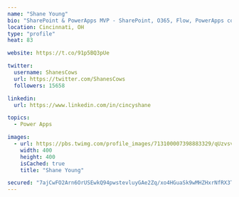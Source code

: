 ```yaml
---
name: "Shane Young"
bio: "SharePoint & PowerApps MVP - SharePoint, O365, Flow, PowerApps consulting? @PowerApps911 | Pure Snark? You found it."
location: Cincinnati, OH
type: "profile"
heat: 83

website: https://t.co/91p5BQ3pUe

twitter:
  username: ShanesCows
  url: https://twitter.com/ShanesCows
  followers: 15658

linkedin:
  url: https://www.linkedin.com/in/cincyshane

topics:
  - Power Apps

images:
  - url: https://pbs.twimg.com/profile_images/713100007398883329/qUzvsvQ3_400x400.jpg
    width: 400
    height: 400
    isCached: true
    title: "Shane Young"

secured: "7ajCwFO2Arn6OrUSEwkQ94pwstevluyGAe2Zq/xo4HGuaSk9wMHZHxrNfRX3TuAO+yLYJjlJCBbMqa7E7M2JFmtXPN7WFZuqz+qYzyLQNmF1dywu2D4R3/F7lPZO/+9S13e2pFD5dSYoFnsXoYbT7ar3khVDtiLox4hcNG/hp4fcK4yYQMHcHmzrzy7QvxyuFjg0+Tm28cGMip9/3Z1RdIcovyyWd7Ku9YI3W7BO3b4t0p2wEWcmDKQ+ohbGyMv7GrNNNGKy6RVuisvIs9HcDpTBcKeLdt4qdeZ00+9ThX04b8ANuhNApnBOiCcG83p/F7Ea0KaGAJ6RL3WOFp36PRWDludcyCu05Mv9vufR5KhdZ2Y3uwpJzoYhkFcyYLXoH4K8pAWuIZcEQX34B/wWwlnseWGghn1N5P7vT+6zgjA=;azZ6pXTT6jYX88HxJYfG/Q=="
---
```


